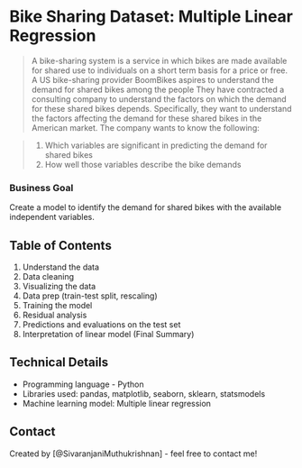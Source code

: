 # Bike Sharing Dataset: Multiple Linear Regression
> A bike-sharing system is a service in which bikes are made available
> for shared use to individuals on a short term basis for a price or free.
> A US bike-sharing provider BoomBikes aspires to understand the demand for shared bikes among the people
> They have contracted a consulting company to understand the factors on which the demand for these shared bikes
> depends. Specifically, they want to understand the factors affecting the demand for these shared bikes
> in the American market. The company wants to know the following:

> 1. Which variables are significant in predicting the demand for shared bikes
> 2. How well those variables describe the bike demands

### Business Goal
Create a model to identify the demand for shared bikes with the available independent variables.

## Table of Contents
1. Understand the data
2. Data cleaning
3. Visualizing the data
4. Data prep (train-test split, rescaling)
5. Training the model
6. Residual analysis
7. Predictions and evaluations on the test set
8. Interpretation of linear model (Final Summary)

## Technical Details
- Programming language - Python
- Libraries used: pandas, matplotlib, seaborn, sklearn, statsmodels
- Machine learning model: Multiple linear regression
<!-- As the libraries versions keep on changing, it is recommended to mention the version of library used in this project -->

## Contact
Created by [@SivaranjaniMuthukrishnan] - feel free to contact me!


<!-- Optional -->
<!-- ## License -->
<!-- This project is open source and available under the [... License](). -->

<!-- You don't have to include all sections - just the one's relevant to your project -->
